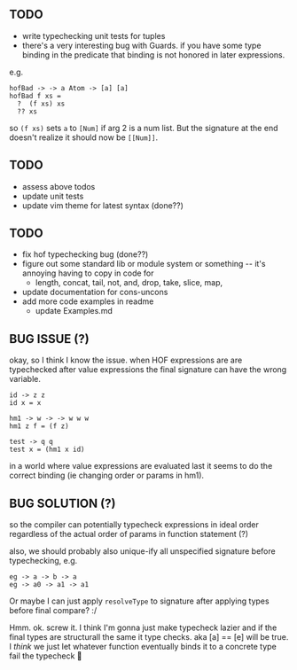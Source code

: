 ## TODO

- write typechecking unit tests for tuples
- there's a very interesting bug with Guards. if you have some type binding in the predicate that binding is not honored in later expressions.

e.g.
```
hofBad -> -> a Atom -> [a] [a]
hofBad f xs =
  ?  (f xs) xs
  ?? xs
```

so `(f xs)` sets `a` to `[Num]` if arg 2 is a num list. But the signature at the end doesn't realize it should now be `[[Num]]`.


## TODO
- assess above todos
- update unit tests
- update vim theme for latest syntax (done??)

## TODO
- fix hof typechecking bug  (done??)
- figure out some standard lib or module system or something -- it's annoying having to copy in code for
    - length, concat, tail, not, and, drop, take, slice, map,
- update documentation for cons-uncons
- add more code examples in readme
  - update Examples.md

## BUG ISSUE (?)
okay, so I think I know the issue. when HOF expressions are are typechecked after value expressions the final signature can have the wrong variable.

```
id -> z z
id x = x

hm1 -> w -> -> w w w
hm1 z f = (f z)

test -> q q
test x = (hm1 x id)
```

in a world where value expressions are evaluated last it seems to do the correct binding (ie changing order or params in hm1).

## BUG SOLUTION (?)
so the compiler can potentially typecheck expressions in ideal order regardless of the actual order of params in function statement (?)

also, we should probably also unique-ify all unspecified signature before typechecking, e.g.

```
eg -> a -> b -> a
eg -> a0 -> a1 -> a1
```

Or maybe I can just apply `resolveType` to signature after applying types before final compare? :/

Hmm. ok. screw it. I think I'm gonna just make typecheck lazier and if the final types are structurall the same it type checks. aka [a] == [e] will be true. I _think_ we just let whatever function eventually binds it to a concrete type fail the typecheck :shrug:
